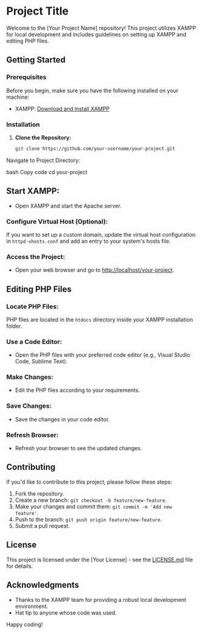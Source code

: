 # Project Title

Welcome to the [Your Project Name] repository! This project utilizes XAMPP for local development and includes guidelines on setting up XAMPP and editing PHP files.

## Getting Started

### Prerequisites

Before you begin, make sure you have the following installed on your machine:

- XAMPP: [Download and Install XAMPP](https://www.apachefriends.org/index.html)

### Installation

1. **Clone the Repository:**
   ```bash
   git clone https://github.com/your-username/your-project.git
Navigate to Project Directory:

bash
Copy code
cd your-project
## Start XAMPP:

- Open XAMPP and start the Apache server.

### Configure Virtual Host (Optional):

If you want to set up a custom domain, update the virtual host configuration in `httpd-vhosts.conf` and add an entry to your system's hosts file.

### Access the Project:

- Open your web browser and go to [http://localhost/your-project](http://localhost/your-project).

## Editing PHP Files

### Locate PHP Files:

PHP files are located in the `htdocs` directory inside your XAMPP installation folder.

### Use a Code Editor:

- Open the PHP files with your preferred code editor (e.g., Visual Studio Code, Sublime Text).

### Make Changes:

- Edit the PHP files according to your requirements.

### Save Changes:

- Save the changes in your code editor.

### Refresh Browser:

- Refresh your browser to see the updated changes.

## Contributing

If you'd like to contribute to this project, please follow these steps:

1. Fork the repository.
2. Create a new branch: `git checkout -b feature/new-feature`.
3. Make your changes and commit them: `git commit -m 'Add new feature'`.
4. Push to the branch: `git push origin feature/new-feature`.
5. Submit a pull request.

## License

This project is licensed under the [Your License] - see the [LICENSE.md](LICENSE.md) file for details.

## Acknowledgments

- Thanks to the XAMPP team for providing a robust local development environment.
- Hat tip to anyone whose code was used.

Happy coding!
